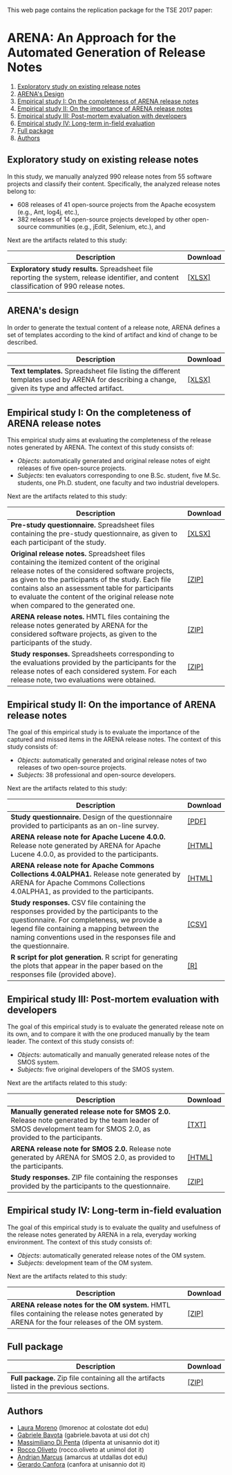 This web page contains the replication package for the TSE 2017 paper:

# ARENA: An Approach for the Automated Generation of Release Notes
1. [Exploratory study on existing release notes](#exploratory)
2. [ARENA's Design](#design)
3. [Empirical study I: On the completeness of ARENA release notes](#study-i)
4. [Empirical study II: On the importance of ARENA release notes](#study-ii)
5. [Empirical study III: Post-mortem evaluation with developers](#study-iii)
6. [Empirical study IV: Long-term in-field evaluation](#study-iv)
7. [Full package](#package)
8. [Authors](#authors)

## <a name="exploratory"></a> Exploratory study on existing release notes
In this study, we manually analyzed 990 release notes from 55 software projects and classify their content. Specifically, the analyzed release notes belong to:

* 608 releases of 41 open-source projects from the Apache ecosystem (e.g., Ant, log4j, etc.),
* 382 releases of 14 open-source projects developed by other open-source communities (e.g., jEdit, Selenium, etc.), and

Next are the artifacts related to this study:

| Description | Download |
| --- | --- |
| **Exploratory study results.** Spreadsheet file reporting the system, release identifier, and content classification of 990 release notes.  | [[XLSX]](exploratory-study.xlsx) |

## <a name="design"></a> ARENA's design
In order to generate the textual content of a release note, ARENA defines a set of templates according to the kind of artifact and kind of change to be described.

| Description | Download |
| --- | --- |
| **Text templates.** Spreadsheet file listing the different templates used by ARENA for describing a change, given its type and affected artifact.  | [[XLSX]](ARENA-templates.xlsx) |

## <a name="study-i"></a> Empirical study I: On the completeness of ARENA release notes
This empirical study aims at evaluating the completeness of the release notes generated by ARENA. The context of this study consists of:

* *Objects*: automatically generated and original release notes of eight releases of five open-source projects.
* *Subjects*: ten evaluators corresponding to one B.Sc. student, five M.Sc. students, one Ph.D. student, one faculty and two industrial developers.

Next are the artifacts related to this study:

| Description | Download |
| --- | --- |
| **Pre-study questionnaire.** Spreadsheet files containing the pre-study questionnaire, as given to each participant of the study. | [[XLSX]](study-i/study-i_pre-questionnaire.xlsx) |
| **Original release notes.** Spreadsheet files containing the itemized content of the original release notes of the considered software projects, as given to the participants of the study. Each file contains also an assessment table for participants to evaluate the content of the original release note when compared to the generated one. | [[ZIP]](study-i/study-i_original-release-notes.zip) |
| **ARENA release notes.** HMTL files containing the release notes generated by ARENA for the considered software projects, as given to the participants of the study. | [[ZIP]](study-i/study-i_ARENA-release-notes.zip) |
| **Study responses.** Spreadsheets corresponding to the evaluations provided by the participants for the release notes of each considered system. For each release note, two evaluations were obtained. | [[ZIP]](study-i/study-i_responses.zip) |

## <a name="study-ii"></a> Empirical study II: On the importance of ARENA release notes
The goal of this empirical study is to evaluate the importance of the captured and missed items in the ARENA release notes. The context of this study consists of:

* *Objects*: automatically generated and original release notes of two releases of two open-source projects.
* *Subject*s: 38 professional and open-source developers.

Next are the artifacts related to this study:

| Description | Download |
| --- | --- |
| **Study questionnaire.** Design of the questionnaire provided to participants as an on-line survey. | [[PDF]](study-ii/study-ii_survey.pdf) |
| **ARENA release note for Apache Lucene 4.0.0.** Release note generated by ARENA for Apache Lucene 4.0.0, as provided to the participants. | [[HTML]](http://htmlpreview.github.io/?https://github.com/lmorenoc/tse17-arena-appendix/blob/master/study-ii/lucene-4.0.0.html) |
| **ARENA release note for Apache Commons Collections 4.0ALPHA1.** Release note generated by ARENA for Apache Commons Collections 4.0ALPHA1, as provided to the participants. | [[HTML]](http://htmlpreview.github.io/?https://github.com/lmorenoc/tse17-arena-appendix/blob/master/study-ii/commons-collections4-4.0-alpha1.html) |
| **Study responses.** CSV file containing the responses provided by the participants to the questionnaire. For completeness, we provide a legend file containing a mapping between the naming conventions used in the responses file and the questionnaire. | [[CSV]](study-ii/study-ii_responses.csv) |
| **R script for plot generation.** R script for generating the plots that appear in the paper based on the responses file (provided above). | [[R]](study-ii/study-ii_script.R) |

## <a name="study-iii"></a> Empirical study III: Post-mortem evaluation with developers
The goal of this empirical study is to evaluate the generated release note on its own, and to compare it with the one produced manually by the team leader. The context of this study consists of:

* *Object*s: automatically and manually generated release notes of the SMOS system.
* *Subjects*: five original developers of the SMOS system.

Next are the artifacts related to this study:

| Description | Download |
| --- | --- |
| **Manually generated release note for SMOS 2.0.** Release note generated by the team leader of SMOS development team for SMOS 2.0, as provided to the participants. | [[TXT]](study-iii/SMOS_2.0-Manual.txt) |
| **ARENA release note for SMOS 2.0.** Release note generated by ARENA for SMOS 2.0, as provided to the participants. | [[HTML]](http://htmlpreview.github.io/?https://github.com/lmorenoc/tse17-arena-appendix/blob/master/study-iii/SMOS_2.0-ARENA.html) |
| **Study responses.** ZIP file containing the responses provided by the participants to the questionnaire. | [[ZIP]](study-iii/study-iii_responses.zip) |

## <a name="study-iv"></a> Empirical study IV: Long-term in-field evaluation
The goal of this empirical study is to evaluate the quality and usefulness of the release notes generated by ARENA in a rela, everyday working environment. The context of this study consists of:

* *Objects*: automatically generated release notes of the OM system.
* *Subjects*: development team of the OM system.

Next are the artifacts related to this study:

| Description | Download |
| --- | --- |
| **ARENA release notes for the OM system.** HMTL files containing the release notes generated by ARENA for the four releases of the OM system. | [[ZIP]](study-iv/study-iv_ARENA-release-notes.zip) |

## <a name="package"></a> Full package

| Description | Download |
| --- | --- |
| **Full package.** Zip file containing all the artifacts listed in the previous sections. | [[ZIP]](tse2017-arena.zip) |

## <a name="authors"></a> Authors
* [Laura Moreno](https://www.cs.colostate.edu/~lmorenoc/) (lmorenoc at colostate dot edu)
* [Gabriele Bavota](http://www.inf.usi.ch/faculty/bavota/) (gabriele.bavota at usi dot ch)
* [Massimiliano Di Penta](http://www.rcost.unisannio.it/mdipenta/) (dipenta at unisannio dot it)
* [Rocco Oliveto](http://www.distat.unimol.it/people/oliveto/) (rocco.oliveto at unimol dot it)
* [Andrian Marcus](http://www.utdallas.edu/~amarcus) (amarcus at utdallas dot edu)
* [Gerardo Canfora](http://www.gerardocanfora.net/) (canfora at unisannio dot it)
